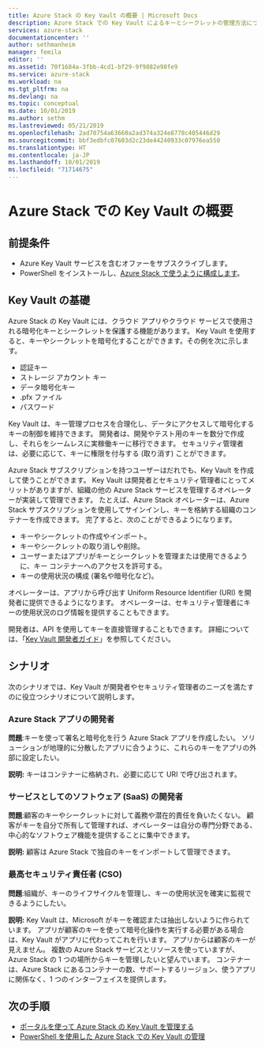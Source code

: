 ```yaml
---
title: Azure Stack の Key Vault の概要 | Microsoft Docs
description: Azure Stack での Key Vault によるキーとシークレットの管理方法について説明します
services: azure-stack
documentationcenter: ''
author: sethmanheim
manager: femila
editor: ''
ms.assetid: 70f1684a-3fbb-4cd1-bf29-9f9882e98fe9
ms.service: azure-stack
ms.workload: na
ms.tgt_pltfrm: na
ms.devlang: na
ms.topic: conceptual
ms.date: 10/01/2019
ms.author: sethm
ms.lastreviewed: 05/21/2019
ms.openlocfilehash: 2ad70754a63660a2ad374a324e8778c405446d29
ms.sourcegitcommit: bbf3edbfc07603d2c23de44240933c07976ea550
ms.translationtype: HT
ms.contentlocale: ja-JP
ms.lasthandoff: 10/01/2019
ms.locfileid: "71714675"
---
```

# <a name="introduction-to-key-vault-in-azure-stack"></a>Azure Stack での Key Vault の概要

## <a name="prerequisites"></a>前提条件

* Azure Key Vault サービスを含むオファーをサブスクライブします。  
* PowerShell をインストールし、[Azure Stack で使うように構成します](azure-stack-powershell-configure-user.md)。

## <a name="key-vault-basics"></a>Key Vault の基礎

Azure Stack の Key Vault には、クラウド アプリやクラウド サービスで使用される暗号化キーとシークレットを保護する機能があります。 Key Vault を使用すると、キーやシークレットを暗号化することができます。その例を次に示します。

* 認証キー
* ストレージ アカウント キー
* データ暗号化キー
* .pfx ファイル
* パスワード

Key Vault は、キー管理プロセスを合理化し、データにアクセスして暗号化するキーの制御を維持できます。 開発者は、開発やテスト用のキーを数分で作成し、それらをシームレスに実稼働キーに移行できます。 セキュリティ管理者は、必要に応じて、キーに権限を付与する (取り消す) ことができます。

Azure Stack サブスクリプションを持つユーザーはだれでも、Key Vault を作成して使うことができます。 Key Vault は開発者とセキュリティ管理者にとってメリットがありますが、組織の他の Azure Stack サービスを管理するオペレーターが実装して管理できます。 たとえば、Azure Stack オペレーターは、Azure Stack サブスクリプションを使用してサインインし、キーを格納する組織のコンテナーを作成できます。 完了すると、次のことができるようになります。

* キーやシークレットの作成やインポート。
* キーやシークレットの取り消しや削除。
* ユーザーまたはアプリがキーとシークレットを管理または使用できるように、キー コンテナーへのアクセスを許可する。
* キーの使用状況の構成 (署名や暗号化など)。

オペレーターは、アプリから呼び出す Uniform Resource Identifier (URI) を開発者に提供できるようになります。 オペレーターは、セキュリティ管理者にキーの使用状況のログ情報を提供することもできます。

開発者は、API を使用してキーを直接管理することもできます。 詳細については、「[Key Vault 開発者ガイド](/azure/key-vault/key-vault-developers-guide)」を参照してください。

## <a name="scenarios"></a>シナリオ

次のシナリオでは、Key Vault が開発者やセキュリティ管理者のニーズを満たすのに役立つシナリオについて説明します。

### <a name="developer-for-an-azure-stack-app"></a>Azure Stack アプリの開発者

**問題**:キーを使って署名と暗号化を行う Azure Stack アプリを作成したい。 ソリューションが地理的に分散したアプリに合うように、これらのキーをアプリの外部に設定したい。

**説明:** キーはコンテナーに格納され、必要に応じて URI で呼び出されます。

### <a name="developer-for-software-as-a-service-saas"></a>サービスとしてのソフトウェア (SaaS) の開発者

**問題**:顧客のキーやシークレットに対して義務や潜在的責任を負いたくない。 顧客がキーを自分で所有して管理すれば、オペレーターは自分の専門分野である、中心的なソフトウェア機能を提供することに集中できます。

**説明:** 顧客は Azure Stack で独自のキーをインポートして管理できます。

### <a name="chief-security-officer-cso"></a>最高セキュリティ責任者 (CSO)

**問題**:組織が、キーのライフサイクルを管理し、キーの使用状況を確実に監視できるようにしたい。

**説明:** Key Vault は、Microsoft がキーを確認または抽出しないように作られています。 アプリが顧客のキーを使って暗号化操作を実行する必要がある場合は、Key Vault がアプリに代わってこれを行います。 アプリからは顧客のキーが見えません。 複数の Azure Stack サービスとリソースを使っていますが、Azure Stack の 1 つの場所からキーを管理したいと望んでいます。 コンテナーは、Azure Stack にあるコンテナーの数、サポートするリージョン、使うアプリに関係なく、1 つのインターフェイスを提供します。

## <a name="next-steps"></a>次の手順

* [ポータルを使って Azure Stack の Key Vault を管理する](azure-stack-key-vault-manage-portal.md)  
* [PowerShell を使用した Azure Stack での Key Vault の管理](azure-stack-key-vault-manage-powershell.md)
